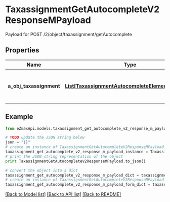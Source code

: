 # TaxassignmentGetAutocompleteV2ResponseMPayload

Payload for POST /2/object/taxassignment/getAutocomplete

## Properties

Name | Type | Description | Notes
------------ | ------------- | ------------- | -------------
**a_obj_taxassignment** | [**List[TaxassignmentAutocompleteElementResponse]**](TaxassignmentAutocompleteElementResponse.md) | An array of Taxassignment autocomplete element response. | 

## Example

```python
from eZmaxApi.models.taxassignment_get_autocomplete_v2_response_m_payload import TaxassignmentGetAutocompleteV2ResponseMPayload

# TODO update the JSON string below
json = "{}"
# create an instance of TaxassignmentGetAutocompleteV2ResponseMPayload from a JSON string
taxassignment_get_autocomplete_v2_response_m_payload_instance = TaxassignmentGetAutocompleteV2ResponseMPayload.from_json(json)
# print the JSON string representation of the object
print TaxassignmentGetAutocompleteV2ResponseMPayload.to_json()

# convert the object into a dict
taxassignment_get_autocomplete_v2_response_m_payload_dict = taxassignment_get_autocomplete_v2_response_m_payload_instance.to_dict()
# create an instance of TaxassignmentGetAutocompleteV2ResponseMPayload from a dict
taxassignment_get_autocomplete_v2_response_m_payload_form_dict = taxassignment_get_autocomplete_v2_response_m_payload.from_dict(taxassignment_get_autocomplete_v2_response_m_payload_dict)
```
[[Back to Model list]](../README.md#documentation-for-models) [[Back to API list]](../README.md#documentation-for-api-endpoints) [[Back to README]](../README.md)


